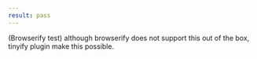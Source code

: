 ```yaml
---
result: pass
---
```


(Browserify test) although browserify does not support this out of the box, tinyify plugin make this possible.
